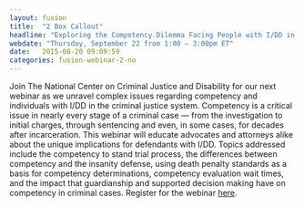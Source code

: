 ```yaml
---
layout: fusion
title:  "2 Box Callout"
headline: "Exploring the Competency Dilemma Facing People with I/DD in the Criminal Justice System"
webdate: "Thursday, September 22 from 1:00 – 3:00pm ET"
date:   2015-08-20 09:09:59
categories: fusion-webinar-2-no
---
```

Join The National Center on Criminal Justice and Disability for our next webinar as we unravel complex issues regarding competency and individuals with I/DD in the criminal justice system. Competency is a critical issue in nearly every stage of a criminal case — from the investigation to initial charges, through sentencing and even, in some cases, for decades after incarceration. This webinar will educate advocates and attorneys alike about the unique implications for defendants with I/DD. Topics addressed include the competency to stand trial process, the differences between competency and the insanity defense, using death penalty standards as a basis for competency determinations, competency evaluation wait times, and the impact that guardianship and supported decision making have on competency in criminal cases. Register for the webinar <a href="https://thearc2.webex.com/thearc2/onstage/g.php?MTID=e451005e7bc1f100340ac1c6bdfbf5c65">here</a>.